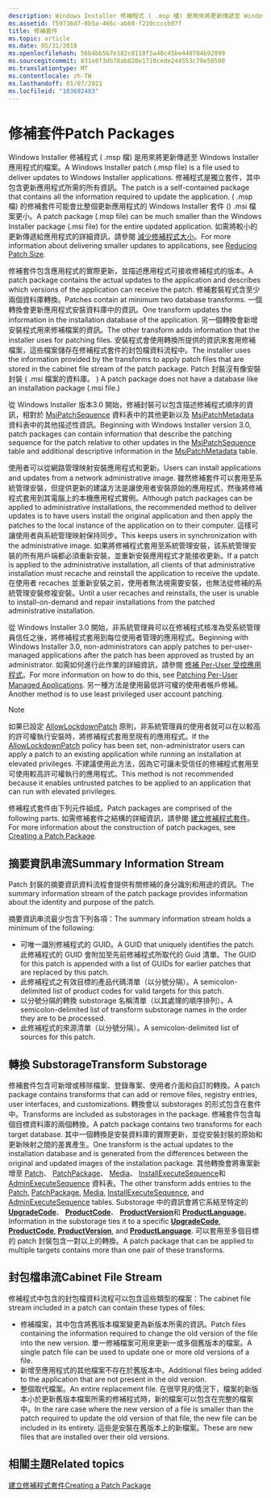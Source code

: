```yaml
---
description: Windows Installer 修補程式 ( .msp 檔) 是用來將更新傳遞至 Windows Installer 應用程式的檔案。
ms.assetid: f59736d7-0b5a-466c-ab60-f210ccccb07f
title: 修補套件
ms.topic: article
ms.date: 05/31/2018
ms.openlocfilehash: 56b4bb5b7e182c8118f5a40c45be440784b92099
ms.sourcegitcommit: 831e8f3db78ab820e1710cede244553c70e50500
ms.translationtype: MT
ms.contentlocale: zh-TW
ms.lasthandoff: 01/07/2021
ms.locfileid: "103692483"
---
```

# <a name="patch-packages"></a><span data-ttu-id="7110d-103">修補套件</span><span class="sxs-lookup"><span data-stu-id="7110d-103">Patch Packages</span></span>

<span data-ttu-id="7110d-104">Windows Installer 修補程式 ( .msp 檔) 是用來將更新傳遞至 Windows Installer 應用程式的檔案。</span><span class="sxs-lookup"><span data-stu-id="7110d-104">A Windows Installer patch (.msp file) is a file used to deliver updates to Windows Installer applications.</span></span> <span data-ttu-id="7110d-105">修補程式是獨立套件，其中包含更新應用程式所需的所有資訊。</span><span class="sxs-lookup"><span data-stu-id="7110d-105">The patch is a self-contained package that contains all the information required to update the application.</span></span> <span data-ttu-id="7110d-106"> ( .msp 檔) 的修補套件可能會比整個更新應用程式的 Windows Installer 套件 () .msi 檔案更小。</span><span class="sxs-lookup"><span data-stu-id="7110d-106">A patch package (.msp file) can be much smaller than the Windows Installer package (.msi file) for the entire updated application.</span></span> <span data-ttu-id="7110d-107">如需將較小的更新傳遞給應用程式的詳細資訊，請參閱 [減少修補程式大小](reducing-patch-size.md)。</span><span class="sxs-lookup"><span data-stu-id="7110d-107">For more information about delivering smaller updates to applications, see [Reducing Patch Size](reducing-patch-size.md).</span></span>

<span data-ttu-id="7110d-108">修補套件包含應用程式的實際更新，並描述應用程式可接收修補程式的版本。</span><span class="sxs-lookup"><span data-stu-id="7110d-108">A patch package contains the actual updates to the application and describes which versions of the application can receive the patch.</span></span> <span data-ttu-id="7110d-109">修補套裝程式含至少兩個資料庫轉換。</span><span class="sxs-lookup"><span data-stu-id="7110d-109">Patches contain at minimum two database transforms.</span></span> <span data-ttu-id="7110d-110">一個轉換會更新應用程式安裝資料庫中的資訊。</span><span class="sxs-lookup"><span data-stu-id="7110d-110">One transform updates the information in the installation database of the application.</span></span> <span data-ttu-id="7110d-111">另一個轉換會新增安裝程式用來修補檔案的資訊。</span><span class="sxs-lookup"><span data-stu-id="7110d-111">The other transform adds information that the installer uses for patching files.</span></span> <span data-ttu-id="7110d-112">安裝程式會使用轉換所提供的資訊來套用修補檔案，這些檔案儲存在修補程式套件的封包檔資料流程中。</span><span class="sxs-lookup"><span data-stu-id="7110d-112">The installer uses the information provided by the transforms to apply patch files that are stored in the cabinet file stream of the patch package.</span></span> <span data-ttu-id="7110d-113">Patch 封裝沒有像安裝封裝 ( .msi 檔案的資料庫。 ) </span><span class="sxs-lookup"><span data-stu-id="7110d-113">A patch package does not have a database like an installation package (.msi file.)</span></span>

<span data-ttu-id="7110d-114">從 Windows Installer 版本3.0 開始，修補封裝可以包含描述修補程式順序的資訊，相對於 [MsiPatchSequence](msipatchsequence-table.md) 資料表中的其他更新以及 [MsiPatchMetadata](msipatchmetadata-table.md) 資料表中的其他描述性資訊。</span><span class="sxs-lookup"><span data-stu-id="7110d-114">Beginning with Windows Installer version 3.0, patch packages can contain information that describe the patching sequence for the patch relative to other updates in the [MsiPatchSequence](msipatchsequence-table.md) table and additional descriptive information in the [MsiPatchMetadata](msipatchmetadata-table.md) table.</span></span>

<span data-ttu-id="7110d-115">使用者可以從網路管理映射安裝應用程式和更新。</span><span class="sxs-lookup"><span data-stu-id="7110d-115">Users can install applications and updates from a network administrative image.</span></span> <span data-ttu-id="7110d-116">雖然修補套件可以套用至系統管理安裝，但提供更新的建議方法是讓使用者安裝原始的應用程式，然後將修補程式套用到其電腦上的本機應用程式實例。</span><span class="sxs-lookup"><span data-stu-id="7110d-116">Although patch packages can be applied to administrative installations, the recommended method to deliver updates is to have users install the original application and then apply the patches to the local instance of the application on to their computer.</span></span> <span data-ttu-id="7110d-117">這樣可讓使用者與系統管理映射保持同步。</span><span class="sxs-lookup"><span data-stu-id="7110d-117">This keeps users in synchronization with the administrative image.</span></span> <span data-ttu-id="7110d-118">如果將修補程式套用至系統管理安裝，該系統管理安裝的所有用戶端都必須重新安裝，並重新安裝應用程式才能接收更新。</span><span class="sxs-lookup"><span data-stu-id="7110d-118">If a patch is applied to the administrative installation, all clients of that administrative installation must recache and reinstall the application to receive the update.</span></span> <span data-ttu-id="7110d-119">在使用者 recaches 並重新安裝之前，使用者無法視需要安裝，也無法從修補的系統管理安裝修複安裝。</span><span class="sxs-lookup"><span data-stu-id="7110d-119">Until a user recaches and reinstalls, the user is unable to install-on-demand and repair installations from the patched administrative installation.</span></span>

<span data-ttu-id="7110d-120">從 Windows Installer 3.0 開始，非系統管理員可以在修補程式核准為受系統管理員信任之後，將修補程式套用到每位使用者管理的應用程式。</span><span class="sxs-lookup"><span data-stu-id="7110d-120">Beginning with Windows Installer 3.0, non-administrators can apply patches to per-user-managed applications after the patch has been approved as trusted by an administrator.</span></span> <span data-ttu-id="7110d-121">如需如何進行此作業的詳細資訊，請參閱 [修補 Per-User 受控應用程式](patching-per-user-managed-applications.md)。</span><span class="sxs-lookup"><span data-stu-id="7110d-121">For more information on how to do this, see [Patching Per-User Managed Applications](patching-per-user-managed-applications.md).</span></span> <span data-ttu-id="7110d-122">另一種方法是使用最低許可權的使用者帳戶修補。</span><span class="sxs-lookup"><span data-stu-id="7110d-122">Another method is to use least privileged user account patching.</span></span>

> [!Note]  
> <span data-ttu-id="7110d-123">如果已設定 [AllowLockdownPatch](allowlockdownpatch.md) 原則，非系統管理員的使用者就可以在以較高的許可權執行安裝時，將修補程式套用至現有的應用程式。</span><span class="sxs-lookup"><span data-stu-id="7110d-123">If the [AllowLockdownPatch](allowlockdownpatch.md) policy has been set, non-administrator users can apply a patch to an existing application while running an installation at elevated privileges.</span></span> <span data-ttu-id="7110d-124">不建議使用此方法，因為它可讓未受信任的修補程式套用至可使用較高許可權執行的應用程式。</span><span class="sxs-lookup"><span data-stu-id="7110d-124">This method is not recommended because it enables untrusted patches to be applied to an application that can run with elevated privileges.</span></span>

 

<span data-ttu-id="7110d-125">修補程式套件由下列元件組成。</span><span class="sxs-lookup"><span data-stu-id="7110d-125">Patch packages are comprised of the following parts.</span></span> <span data-ttu-id="7110d-126">如需修補套件之結構的詳細資訊，請參閱 [建立修補程式套件](creating-a-patch-package.md)。</span><span class="sxs-lookup"><span data-stu-id="7110d-126">For more information about the construction of patch packages, see [Creating a Patch Package](creating-a-patch-package.md).</span></span>

## <a name="summary-information-stream"></a><span data-ttu-id="7110d-127">摘要資訊串流</span><span class="sxs-lookup"><span data-stu-id="7110d-127">Summary Information Stream</span></span>

<span data-ttu-id="7110d-128">Patch 封裝的摘要資訊資料流程會提供有關修補的身分識別和用途的資訊。</span><span class="sxs-lookup"><span data-stu-id="7110d-128">The summary information stream of the patch package provides information about the identity and purpose of the patch.</span></span>

<span data-ttu-id="7110d-129">摘要資訊串流最少包含下列各項：</span><span class="sxs-lookup"><span data-stu-id="7110d-129">The summary information stream holds a minimum of the following:</span></span>

-   <span data-ttu-id="7110d-130">可唯一識別修補程式的 GUID。</span><span class="sxs-lookup"><span data-stu-id="7110d-130">A GUID that uniquely identifies the patch.</span></span> <span data-ttu-id="7110d-131">此修補程式的 GUID 會附加至先前修補程式所取代的 Guid 清單。</span><span class="sxs-lookup"><span data-stu-id="7110d-131">The GUID for this patch is appended with a list of GUIDs for earlier patches that are replaced by this patch.</span></span>
-   <span data-ttu-id="7110d-132">此修補程式之有效目標的產品代碼清單（以分號分隔）。</span><span class="sxs-lookup"><span data-stu-id="7110d-132">A semicolon-delimited list of product codes for valid targets for this patch.</span></span>
-   <span data-ttu-id="7110d-133">以分號分隔的轉換 substorage 名稱清單（以其處理的順序排列）。</span><span class="sxs-lookup"><span data-stu-id="7110d-133">A semicolon-delimited list of transform substorage names in the order they are to be processed.</span></span>
-   <span data-ttu-id="7110d-134">此修補程式的來源清單（以分號分隔）。</span><span class="sxs-lookup"><span data-stu-id="7110d-134">A semicolon-delimited list of sources for this patch.</span></span>

## <a name="transform-substorage"></a><span data-ttu-id="7110d-135">轉換 Substorage</span><span class="sxs-lookup"><span data-stu-id="7110d-135">Transform Substorage</span></span>

<span data-ttu-id="7110d-136">修補套件包含可新增或移除檔案、登錄專案、使用者介面和自訂的轉換。</span><span class="sxs-lookup"><span data-stu-id="7110d-136">A patch package contains transforms that can add or remove files, registry entries, user interfaces, and customizations.</span></span> <span data-ttu-id="7110d-137">轉換會以 substorages 的形式包含在套件中。</span><span class="sxs-lookup"><span data-stu-id="7110d-137">Transforms are included as substorages in the package.</span></span> <span data-ttu-id="7110d-138">修補套件包含每個目標資料庫的兩個轉換。</span><span class="sxs-lookup"><span data-stu-id="7110d-138">A patch package contains two transforms for each target database.</span></span> <span data-ttu-id="7110d-139">其中一個轉換是安裝資料庫的實際更新，並從安裝封裝的原始和更新映射之間的差異產生。</span><span class="sxs-lookup"><span data-stu-id="7110d-139">One transform is the actual updates to the installation database and is generated from the differences between the original and updated images of the installation package.</span></span> <span data-ttu-id="7110d-140">其他轉換會將專案新增至 [Patch](patch-table.md)、 [PatchPackage](patchpackage-table.md)、 [Media](media-table.md)、 [InstallExecuteSequence](installexecutesequence-table.md)和 [AdminExecuteSequence](adminexecutesequence-table.md) 資料表。</span><span class="sxs-lookup"><span data-stu-id="7110d-140">The other transform adds entries to the [Patch](patch-table.md), [PatchPackage](patchpackage-table.md), [Media](media-table.md), [InstallExecuteSequence](installexecutesequence-table.md), and [AdminExecuteSequence](adminexecutesequence-table.md) tables.</span></span> <span data-ttu-id="7110d-141">Substorage 中的資訊會將它系結至特定的 [**UpgradeCode**](upgradecode.md)、 [**ProductCode**](productcode.md)、 [**ProductVersion**](productversion.md)和 [**ProductLanguage**](productlanguage.md)。</span><span class="sxs-lookup"><span data-stu-id="7110d-141">Information in the substorage ties it to a specific [**UpgradeCode**](upgradecode.md), [**ProductCode**](productcode.md), [**ProductVersion**](productversion.md), and [**ProductLanguage**](productlanguage.md).</span></span> <span data-ttu-id="7110d-142">可以套用至多個目標的 patch 封裝包含一對以上的轉換。</span><span class="sxs-lookup"><span data-stu-id="7110d-142">A patch package that can be applied to multiple targets contains more than one pair of these transforms.</span></span>

## <a name="cabinet-file-stream"></a><span data-ttu-id="7110d-143">封包檔串流</span><span class="sxs-lookup"><span data-stu-id="7110d-143">Cabinet File Stream</span></span>

<span data-ttu-id="7110d-144">修補程式中包含的封包檔資料流程可以包含這些類型的檔案：</span><span class="sxs-lookup"><span data-stu-id="7110d-144">The cabinet file stream included in a patch can contain these types of files:</span></span>

-   <span data-ttu-id="7110d-145">修補檔案，其中包含將舊版本檔案變更為新版本所需的資訊。</span><span class="sxs-lookup"><span data-stu-id="7110d-145">Patch files containing the information required to change the old version of the file into the new version.</span></span> <span data-ttu-id="7110d-146">單一修補檔案可用來更新一或多個舊版本的檔案。</span><span class="sxs-lookup"><span data-stu-id="7110d-146">A single patch file can be used to update one or more old versions of a file.</span></span>
-   <span data-ttu-id="7110d-147">新增至應用程式的其他檔案不存在於舊版本中。</span><span class="sxs-lookup"><span data-stu-id="7110d-147">Additional files being added to the application that are not present in the old version.</span></span>
-   <span data-ttu-id="7110d-148">整個取代檔案。</span><span class="sxs-lookup"><span data-stu-id="7110d-148">An entire replacement file.</span></span> <span data-ttu-id="7110d-149">在很罕見的情況下，檔案的新版本小於更新舊版本檔案所需的修補程式時，新的檔案可以包含在完整的檔案中。</span><span class="sxs-lookup"><span data-stu-id="7110d-149">In the rare case where the new version of a file is smaller than the patch required to update the old version of that file, the new file can be included in its entirety.</span></span> <span data-ttu-id="7110d-150">這些是安裝在舊版本上的新檔案。</span><span class="sxs-lookup"><span data-stu-id="7110d-150">These are new files that are installed over their old versions.</span></span>

## <a name="related-topics"></a><span data-ttu-id="7110d-151">相關主題</span><span class="sxs-lookup"><span data-stu-id="7110d-151">Related topics</span></span>

<dl> <dt>

[<span data-ttu-id="7110d-152">建立修補程式套件</span><span class="sxs-lookup"><span data-stu-id="7110d-152">Creating a Patch Package</span></span>](creating-a-patch-package.md)
</dt> </dl>

 

 



